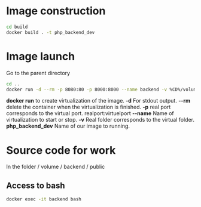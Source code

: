 # Image construction

```bash
cd build
docker build . -t php_backend_dev
```

# Image launch
Go to the parent directory
```bash
cd ..
docker run -d --rm -p 8080:80 -p 8000:8000 --name backend -v %CD%/volume:/volume --ip 192.168.33.225 php_backend_dev
```
**docker run** to create virtualization of the image.
**-d** For stdout output.
**--rm** delete the container when the virtualization is finished.
**-p** real port corresponds to the virtual port. realport:virtuelport
**--name** Name of virtualization to start or stop.
**-v** Real folder corresponds to the virtual folder.
**php_backend_dev** Name of our image to running.

# Source code for work
In the folder / volume / backend / public

## Access to bash
```bash
docker exec -it backend bash
```